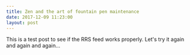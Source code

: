 ```yaml
---
title: Zen and the art of fountain pen maintenance
date: 2017-12-09 11:23:00
layout: post
---
```


This is a test post to see if the RRS feed works properly. Let's try it again and again and again...

